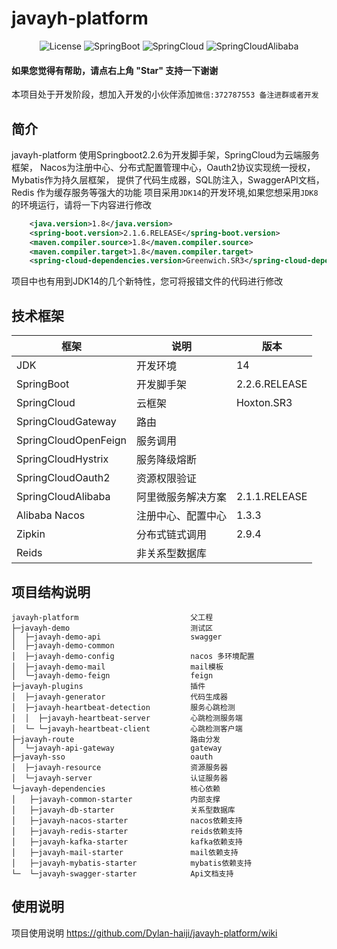 #  javayh-platform

<p align="center">
  <img src='https://img.shields.io/badge/license-Apache%202-borightgreen' alt='License'/>
  <img src="https://img.shields.io/badge/Spring%20Boot-2.2.6.RELEASE-borightgreen" alt="SpringBoot"/>
  <img src="https://img.shields.io/badge/Spring%20Cloud-Hoxton.SR3-borightgreen" alt="SpringCloud"/>
  <img src="https://img.shields.io/badge/Spring%20Cloud%20Alibaba-2.1.1.RELEASE-borightgreen" alt="SpringCloudAlibaba"/>
</p>

#### 如果您觉得有帮助，请点右上角 "Star" 支持一下谢谢
本项目处于开发阶段，想加入开发的小伙伴添加`微信:372787553 备注进群或者开发`

## 简介
javayh-platform 使用Springboot2.2.6为开发脚手架，SpringCloud为云端服务框架，
Nacos为注册中心、分布式配置管理中心，Oauth2协议实现统一授权，Mybatis作为持久层框架，
提供了代码生成器，SQL防注入，SwaggerAPI文档，Redis 作为缓存服务等强大的功能 
项目采用`JDK14`的开发环境,如果您想采用`JDK8`的环境运行，请将一下内容进行修改

```xml
    <java.version>1.8</java.version>
    <spring-boot.version>2.1.6.RELEASE</spring-boot.version>
    <maven.compiler.source>1.8</maven.compiler.source>
    <maven.compiler.target>1.8</maven.compiler.target>
    <spring-cloud-dependencies.version>Greenwich.SR3</spring-cloud-dependencies.version>
```
项目中也有用到JDK14的几个新特性，您可将报错文件的代码进行修改

## 技术框架

| 框架                   | 说明        | 版本               |
|----------------------|-----------|------------------|
| JDK          | 开发环境     | 14         |
| SpringBoot           | 开发脚手架     | 2.2.6.RELEASE          |
| SpringCloud          | 云框架       | Hoxton.SR3   |
| SpringCloudGateway   | 路由        |                  |
| SpringCloudOpenFeign | 服务调用      |                  |
| SpringCloudHystrix   | 服务降级熔断    |                  |
| SpringCloudOauth2    | 资源权限验证    |                  |
| SpringCloudAlibaba   | 阿里微服务解决方案 | 2\.1\.1\.RELEASE |
| Alibaba  Nacos       | 注册中心、配置中心 | 1\.3\.3          |
| Zipkin               | 分布式链式调用   | 2\.9\.4          |
| Reids                | 非关系型数据库        |                  |

## 项目结构说明

```
javayh-platform                         父工程
├─javayh-demo                           测试区
│  ├─javayh-demo-api                    swagger
│  ├─javayh-demo-common         
│  ├─javayh-demo-config                 nacos 多环境配置
│  ├─javayh-demo-mail                   mail模板
│  └─javayh-demo-feign                  feign
├─javayh-plugins                        插件
│  ├─javayh-generator                   代码生成器
│  ├─javayh-heartbeat-detection         服务心跳检测
│  │  ├─javayh-heartbeat-server         心跳检测服务端
│  └─ └─javayh-heartbeat-client         心跳检测客户端
├─javayh-route                          路由分发
│  └─javayh-api-gateway                 gateway
├─javayh-sso                            oauth
│  ├─javayh-resource                    资源服务器
│  └─javayh-server                      认证服务器
└─javayh-dependencies                   核心依赖
│   ├─javayh-common-starter             内部支撑
│   ├─javayh-db-starter                 关系型数据库
│   ├─javayh-nacos-starter              nacos依赖支持
│   ├─javayh-redis-starter              reids依赖支持
│   ├─javayh-kafka-starter              kafka依赖支持
│   ├─javayh-mail-starter               mail依赖支持
│   ├─javayh-mybatis-starter            mybatis依赖支持
└─  └─javayh-swagger-starter            Api文档支持
```
## 使用说明
项目使用说明 <a>https://github.com/Dylan-haiji/javayh-platform/wiki</a>
